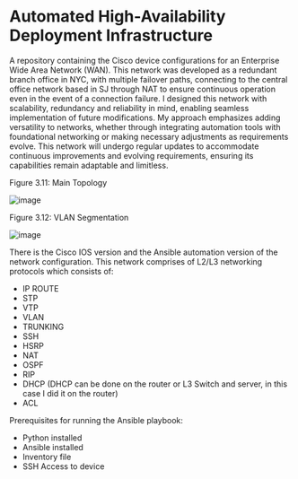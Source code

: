 # Automated High-Availability Deployment Infrastructure
A repository containing the Cisco device configurations for an Enterprise Wide Area Network (WAN).
This network was developed as a redundant branch office in NYC, with multiple failover paths, connecting to the central office network based in SJ through NAT to ensure continuous operation even in the event of a connection failure.
I designed this network with scalability, redundancy and reliability in mind, enabling seamless implementation of future modifications. My approach emphasizes adding versatility to networks, whether through integrating automation tools with foundational networking or making necessary adjustments as requirements evolve.
  This network will undergo regular updates to accommodate continuous improvements and evolving requirements, ensuring its capabilities remain adaptable and limitless.

Figure 3.11: Main Topology

![image](https://github.com/user-attachments/assets/8bb80974-cb35-44e8-b413-673aa4e1f9f1)

Figure 3.12: VLAN Segmentation

![image](https://github.com/user-attachments/assets/4677ca6d-7053-42f2-946f-7ca98d3e470e)


There is the Cisco IOS version and the Ansible automation version of the network configuration.
This network comprises of L2/L3 networking protocols which consists of:
- IP ROUTE 
- STP
- VTP
- VLAN
- TRUNKING
- SSH
- HSRP
- NAT
- OSPF
- RIP
- DHCP (DHCP can be done on the router or L3 Switch and server, in this case I did it on the router)
- ACL

Prerequisites for running the Ansible playbook:
- Python installed
- Ansible installed
- Inventory file
- SSH Access to device


